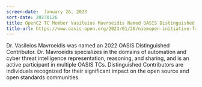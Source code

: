 ```yaml
---
screen-date:  January 26, 2023
sort-date: 20230126
title: OpenC2 TC Member Vasileios Mavroeidis Named OASIS Distinguished Contributor
title-url: https://www.oasis-open.org/2023/01/26/niemopen-initiative-for-information-exchange-and-csaf-cybersecurity-standard-win-oasis-open-cup-awards/
---
```


Dr. Vasileios Mavroeidis was named an 2022 OASIS Distinguished Contributor. Dr. Mavroeidis specializes in the domains of automation and cyber threat intelligence representation, reasoning, and sharing, and is an active participant in multiple OASIS TCs. Distinguished Contributors are individuals recognized for their significant impact on the open source and open standards communities.